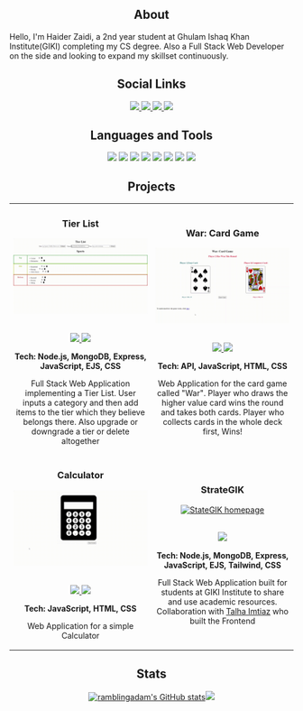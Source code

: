 <h2 align="center">About</h2>
<p >Hello, I'm Haider Zaidi, a 2nd year student at Ghulam Ishaq Khan Institute(GIKI) completing my CS degree.
Also a Full Stack Web Developer on the side and looking to expand my skillset continuously.</p>

<h2 align="center">Social Links</h2>
<p align="center">

<a href="https://linkedin.com/in/haider-zaidi-" target="_blank">
<img src="https://img.shields.io/badge/LinkedIn-informational??style=plastic&logo=linkedin" height=20>
</a>

<a href="https://github.com/haiderzaidi07" target="_blank">
<img src="https://img.shields.io/badge/GitHub-informational??style=plastic&logo=GitHub" height=20>
</a>

<a href="https://www.codewars.com/users/haiderzaidi07" target="_blank">
<img src="https://img.shields.io/badge/CodeWars-informational??style=plastic&logo=codewars" height=20>
</a>

<a href="https://leetcode.com/haiderzaidi07/" target="_blank">
<img src="https://img.shields.io/badge/LeetCode-informational??style=plastic&logo=Leetcode" height=20>
</a>

<!--
To Add Later:
- Portfolio Website
- Twitter
- Resume
- Mail
-->

 </p>

<h2 align="center">Languages and Tools</h2>
<p align="center">
 <img src="https://img.shields.io/badge/C++-blue?style=plastic&logo=cplusplus" height=20>
<img src="https://img.shields.io/badge/JavaScript-blue?style=plastic&logo=javascript" height=20>
<img src="https://img.shields.io/badge/HTML5-blue?style=plastic&logo=html5" height=20>
<img src="https://img.shields.io/badge/CSS3-blue?style=plastic&logo=css3" height=20>
<img src="https://img.shields.io/badge/MongoDB-blue?style=plastic&logo=MongoDB" height=20>
<img src="https://img.shields.io/badge/Express.js-blue?style=plastic&logo=Express" height=20>
<img src="https://img.shields.io/badge/Node.js-blue?style=plastic&logo=Node.js" height=20>
<img src="https://img.shields.io/badge/Git-blue?style=plastic&logo=Git" height=20>
</p>

<h2 align="center">Projects</h2>
<div align="center">
<table>
<tr>
<td width="50%">
<h3 align="center" color="white">Tier List</h3>
<div align="center" >  
<a href='https://tier-list-heroku.herokuapp.com/'>
<img src="https://github.com/haiderzaidi07/haiderzaidi07/blob/main/tierlist.gif?raw=true" alt="Personal Portfolio" width="100%" />
</a>
<br>
<br>
<p>
<a href="https://github.com/haiderzaidi07/tier-list" target="_blank">
<img src="https://img.shields.io/badge/Code-blue??style=plastic&logo=github"/>
</a>  
<a href="https://tier-list-heroku.herokuapp.com/" target="_blank">
<img src="https://img.shields.io/badge/Live Site-blue??style=plastic"/>
</a>
</p>
<p align="center"><strong>Tech: Node.js, MongoDB, Express, JavaScript, EJS, CSS</strong></p>Full Stack Web Application implementing a Tier List. User inputs a category and then add items to the tier which they believe belongs there. Also upgrade or downgrade a tier or delete altogether</p>
</div>  
  
<td width="50%">
<h3 align="center" color="white">War: Card Game</h3>
<div align="center" >  
<a href='https://haiderzaidi07.github.io/war-card-game/'>
<img src="https://github.com/haiderzaidi07/haiderzaidi07/blob/main/war.gif?raw=true" alt="Artist Biography Search App" width="100%" />
</a>
<br>
<br>
<p>
<a href="https://github.com/haiderzaidi07/war-card-game" target="_blank">
<img src="https://img.shields.io/badge/Code-blue??style=plastic&logo=github"/>
</a>  
<a href="https://haiderzaidi07.github.io/war-card-game/" target="_blank">
<img src="https://img.shields.io/badge/Live Site-blue??style=plastic"/>
</a>
</p>
<p align="center"><strong>Tech: API, JavaScript, HTML, CSS</strong></p>Web Application for the card game called "War". Player who draws the higher value card wins the round and takes both cards. Player who collects cards in the whole deck first, Wins!</p>
</div>
 
<tr>
  
<td width="50%">
<h3 align="center" color="white">Calculator</h3>
<div align="center" >  
<a href='https://haiderzaidi07.github.io/simple-calculator/'>
<img src="https://github.com/haiderzaidi07/haiderzaidi07/blob/main/calculator.gif?raw=true" alt="Artist Biography Search App" width="100%" />
</a>
<br>
<br>
<p>
<a href="https://github.com/haiderzaidi07/simple-calculator" target="_blank">
<img src="https://img.shields.io/badge/Code-blue??style=plastic&logo=github"/>
</a>  
<a href="https://haiderzaidi07.github.io/simple-calculator/" target="_blank">
<img src="https://img.shields.io/badge/Live Site-blue??style=plastic"/>
</a>
</p>
<p align="center"><strong>Tech: JavaScript, HTML, CSS</strong></p>Web Application for a simple Calculator</p>
</div>
 
<td width="50%">
<h3 align="center" color="white">StrateGIK</h3>
<div align="center" >  
<a href='https://strategik.herokuapp.com/'>
<img src="https://github.com/haiderzaidi07/haiderzaidi07/blob/main/strategik.gif?raw=true" alt="StateGIK homepage" width="100%" />
</a>
<br>
<br>
<p>
</a>  
<a href="https://strategik.herokuapp.com/" target="_blank">
<img src="https://img.shields.io/badge/Live Site-blue??style=plastic"/>
</a>
</p>
<p align="center"><strong>Tech: Node.js, MongoDB, Express, JavaScript, EJS, Tailwind, CSS</strong></p>Full Stack Web Application built for students at GIKI Institute to share and use academic resources. Collaboration with <a href="http://www.github.com/talhaimtiaz09">Talha Imtiaz</a> who built the Frontend</p>
</div> 
 
</table>
  <div align="center">
<table>

<h2 align="center">Stats</h2>
<a href="http://www.github.com/haiderzaidi07">
<img src="https://github-readme-stats.vercel.app/api?username=haiderzaidi07&theme=algolia&show_icons=true&hide=&count_private=true&hide_border=true&show_icons=true" width="50%" alt="ramblingadam's GitHub stats" /></a>
<a href="http://www.github.com/haiderzaidi07"><img src="https://github-readme-streak-stats.herokuapp.com/?user=haiderzaidi07&theme=algolia&hide_border=true" width="50%"/></a>

 <!--
<p align="left" dir="auto">Code Wars:
<a href="https://www.codewars.com/users/haiderzaidi07" rel="nofollow"><img src="https://www.codewars.com/users/haiderzaidi07/badges/large" style="max-width: 50%;"></a>
</p>
-->

